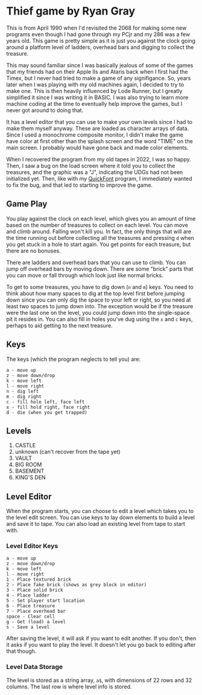 # Thief game by Ryan Gray

This is from April 1990 when I'd revisited the 2068 for making some new programs
even though I had gone through my PCjr and my 286 was a few years old. This 
game is pretty simple as it is just you against the clock going around a 
platform level of ladders, overhead bars and digging to collect the treasure.

This may sound familiar since I was basically jealous of some of the games that
my friends had on their Apple IIs and Ataris back when I first had the Timex, 
but I never had tried to make a game of any signifigance. So, years later when I
was playing with my old machines again, I decided to try to make one. This is
then heavily influenced by Lode Runner, but I greatly simplified it since I was
writing it in BASIC. I was also trying to learn more machine coding at the time
to eventually help improve the games, but I never got around to doing that.

It has a level editor that you can use to make your own levels since I had to 
make them myself anyway. These are loaded as character arrays of data. Since I 
used a monochrome composite monitor, I didn't make the game have color at first
other than the splash screen and the word "TIME" on the main screen. I probably
would have gone back and made color elements. 

When I recovered the program from my old tapes in 2022, I was so happy. Then,
I saw a bug on the load screen where it told you to collect the treasures, and
the graphic was a "J", indicating the UDGs had not been initialized yet. Then,
like with my [QuickFont][] program, I immediately wanted to fix the bug, and
that led to starting to improve the game.

[QuickFont]: https://github.com/ryangray/quickfont

## Game Play

You play against the clock on each level, which gives you an amount of time 
based on the number of treasures to collect on each level. You can move and
climb around. Falling won't kill you. In fact, the only things that will are
the time running out before collecting all the treasures and pressing `d` when
you get stuck in a hole to start again. You get points for each treasure, but 
there are no bonuses. 

There are ladders and overhead bars that you can use to climb. You can jump off
overhead bars by moving down. There are some "brick" parts that you can move or 
fall through which look just like normal bricks.

To get to some treasures, you have to dig down (`n` and `m`) keys. You need to
think about how many spaces to dig at the top level first before jumping down 
since you can only dig the space to your left or right, so you need at least two
spaces to jump down into. The exception would be if the treasure were the last 
one on the level, you could jump down into the single-space pit it resides in.
You can also fill in holes you've dug using the `x` and `c` keys, perhaps to aid
getting to the next treasure.


## Keys

The keys (which the program neglects to tell you) are:

    a - move up
    z - move down/drop
    k - move left
    l - move right
    n - dig left
    m - dig right
    c - fill hole left, face left
    x - fill hold right, face right
    d - die (when you get trapped)


## Levels

1. CASTLE
2. unknown (can't recover from the tape yet)
3. VAULT
4. BIG ROOM
5. BASEMENT
6. KING'S DEN


## Level Editor

When the program starts, you can choose to edit a level which takes you to the
level edit screen. You can use keys to lay down elements to build a level and
save it to tape. You can also load an existing level from tape to start with.

### Level Editor Keys

    a - move up
    z - move down/drop
    k - move left
    l - move right
    1 - Place textured brick
    2 - Place fake brick (shows as grey block in editor)
    3 - Place solid brick
    4 - Place ladder
    5 - Set player start location
    6 - Place treasure
    7 - Place overhead bar
    space - Clear cell
    g - Get (load) a level
    s - Save a level

After saving the level, it will ask if you want to edit another. If you don't,
then it asks if you want to play the level. It doesn't let you go back to 
editing after that though.

### Level Data Storage

The level is stored as a string array, `a$`, with dimensions of 22 rows and 32
columns. The last row is where level info is stored.
